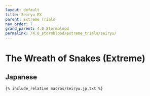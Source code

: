 ```yaml
---
layout: default
title: Seiryu EX
parent: Extreme Trials
nav_order: 7
grand_parent: 4.0 Stormblood
permalink: /4.0_stormblood/extreme_trials/seiryu/
---
```


# The Wreath of Snakes (Extreme)

## Japanese
```
{% include_relative macros/seiryu.jp.txt %}
```

<script data-goatcounter="https://tuufless.goatcounter.com/count"
        async src="//gc.zgo.at/count.js"></script>
